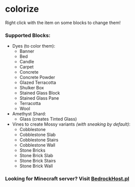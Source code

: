 # colorize
Right click with the item on some blocks to change them!

### Supported Blocks:
- Dyes (to color them):
    - Banner
    - Bed
    - Candle
    - Carpet
    - Concrete
    - Concrete Powder
    - Glazed Terracotta
    - Shulker Box
    - Stained Glass Block
    - Stained Glass Pane
    - Terracotta
    - Wool
- Amethyst Shard:
    - Glass (creates Tinted Glass)
- Vines to create Mossy variants _(with sneaking by default)_:
    - Cobblestone
    - Cobblestone Slab
    - Cobblestone Stairs
    - Cobblestone Wall
    - Stone Bricks
    - Stone Brick Slab
    - Stone Brick Stairs
    - Stone Brick Wall

### Looking for Minecraft server? Visit [BedrockHost.pl](https://bedrockhost.pl/)